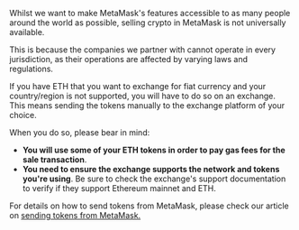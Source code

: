 Whilst we want to make MetaMask's features accessible to as many people around the world as possible, selling crypto in MetaMask is not universally available.


This is because the companies we partner with cannot operate in every jurisdiction, as their operations are affected by varying laws and regulations. 


If you have ETH that you want to exchange for fiat currency and your country/region is not supported, you will have to do so on an exchange. This means sending the tokens manually to the exchange platform of your choice. 


When you do so, please bear in mind:


* **You will use some of your ETH tokens in order to pay gas fees for the sale transaction**.
* **You need to ensure the exchange supports the network and tokens you're using**. Be sure to check the exchange's support documentation to verify if they support Ethereum mainnet and ETH.


For details on how to send tokens from MetaMask, please check our article on [sending tokens from MetaMask.](https://support.metamask.io/hc/en-us/articles/360015488931-How-to-send-ETH-and-ERC-20-tokens-from-your-MetaMask-Wallet)


 

